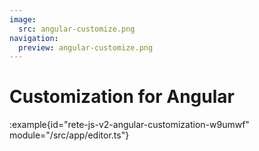 ```yaml
---
image:
  src: angular-customize.png
navigation:
  preview: angular-customize.png
---
```


# Customization for Angular

:example{id="rete-js-v2-angular-customization-w9umwf" module="/src/app/editor.ts"}

